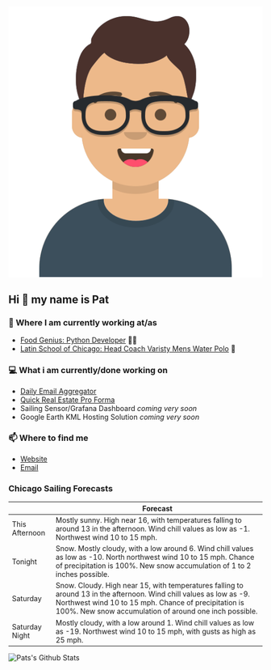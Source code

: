 [![Social banner for p-j-falconer](https://raw.githubusercontent.com/P-J-FALCONER/P-J-FALCONER/master/assets/avataaars.svg)](https://patfalconer.com/)
## Hi :wave: my name is Pat

### 💼 Where I am currently working at/as
- [Food Genius: Python Developer](https://getfoodgenius.com/) 🍔🐍
- [Latin School of Chicago: Head Coach Varisty Mens Water Polo](https://www.latinschool.org/) 🤽


### 💻 What i am currently/done working on
 - [Daily Email Aggregator](https://github.com/P-J-FALCONER/dott_daily_mail)
 - [Quick Real Estate Pro Forma](https://github.com/P-J-FALCONER/henry)
 - Sailing Sensor/Grafana Dashboard *coming very soon*
 - Google Earth KML Hosting Solution *coming very soon*

### 📫 Where to find me
 - [Website](https://patfalconer.com/)
 - [Email](mailto:patrick.j.falconer@gmail.com)


### Chicago Sailing Forecasts
|   | Forecast  |
|---|---|
| This Afternoon | Mostly sunny. High near 16, with temperatures falling to around 13 in the afternoon. Wind chill values as low as -1. Northwest wind 10 to 15 mph. |
| Tonight | Snow. Mostly cloudy, with a low around 6. Wind chill values as low as -10. North northwest wind 10 to 15 mph. Chance of precipitation is 100%. New snow accumulation of 1 to 2 inches possible. |
| Saturday | Snow. Cloudy. High near 15, with temperatures falling to around 13 in the afternoon. Wind chill values as low as -9. Northwest wind 10 to 15 mph. Chance of precipitation is 100%. New snow accumulation of around one inch possible. |
| Saturday Night | Mostly cloudy, with a low around 1. Wind chill values as low as -19. Northwest wind 10 to 15 mph, with gusts as high as 25 mph. |

![Pats's Github Stats](https://github-readme-stats.vercel.app/api?username=p-j-falconer&show_icons=true&theme=radical)
